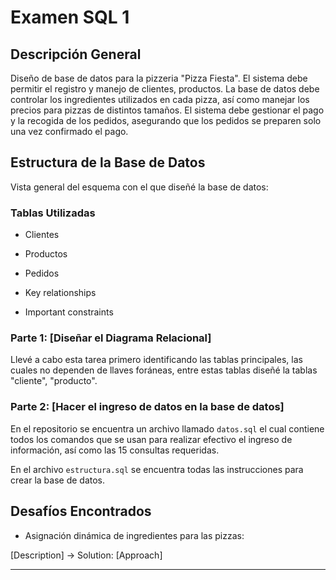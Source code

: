 # Examen SQL 1

## Descripción General
Diseño de base de datos para la pizzeria "Pizza Fiesta". 
El sistema debe permitir el registro y manejo de clientes, productos.
La base de datos debe controlar los ingredientes utilizados en cada pizza, así como manejar los precios para pizzas de distintos tamaños.
El sistema debe gestionar el pago y la recogida de los pedidos, asegurando que los pedidos se preparen solo una vez confirmado el pago.

## Estructura de la Base de Datos
Vista general del esquema con el que diseñé la base de datos:
### Tablas Utilizadas
- Clientes
- Productos
- Pedidos


- Key relationships
- Important constraints


### Parte 1: [Diseñar el Diagrama Relacional]

Llevé a cabo esta tarea primero identificando las tablas principales, las cuales no dependen 
de llaves foráneas, entre estas tablas diseñé la tablas "cliente", "producto". 

### Parte 2: [Hacer el ingreso de datos en la base de datos]


En el repositorio se encuentra un archivo llamado `datos.sql` el cual contiene 
todos los comandos que se usan para realizar efectivo el ingreso de información, así como las 15 consultas requeridas.

En el archivo `estructura.sql` se encuentra todas las instrucciones para crear la base de datos.

## Desafíos Encontrados

- Asignación dinámica de ingredientes para las pizzas: 

[Description] → Solution: [Approach]

---
